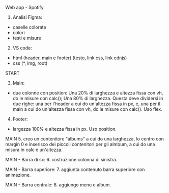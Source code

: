 Web app - Spotify

1. Analisi Figma:
- caselle colorate
- colori
- testi e misure

2. VS code:
- html (header, main e footer) (testo, link css, link cdnjs)
- css (*, img, root)

START

3. Main:
- due colonne con position:
Una 20% di larghezza e altezza fissa con vh, do le misure con calc();
Una 80% di larghezza. Questa deve dividersi in due righe: una per l'header a cui do un'altezza fissa in px, e, una per il main a cui do un'altezza fissa con vh, do le misure con calc(). Uso flex.

4. Footer:
- largezza 100% e altezza fissa in px. Uso position.

MAIN
5. creo un contenitore "albums" a cui do una larghezza, lo centro con margin 0 e inserisco dei piccoli contenitori per gli almbum, a cui do una misura in calc e un'altezza.

MAIN - Barra di sx:
6. costruzione colonna di sinistra.

MAIN - Barra superiore:
7. aggiunta contenuto barra superiore con animazione.

MAIN - Barra centrale:
8. aggiungo menu e album.